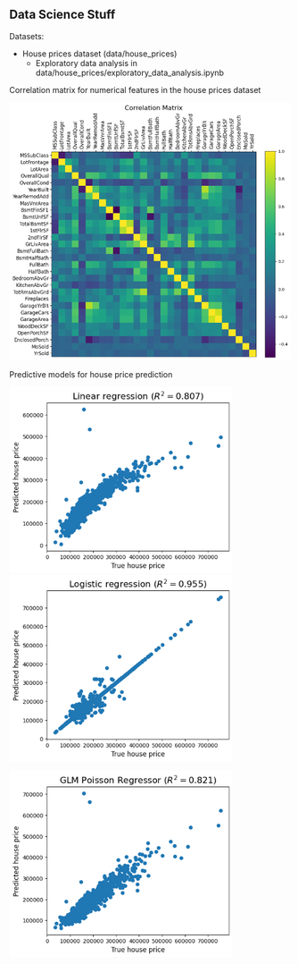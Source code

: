 ## Data Science Stuff

Datasets:
- House prices dataset (data/house_prices)
    - Exploratory data analysis in data/house_prices/exploratory_data_analysis.ipynb

Correlation matrix for numerical features in the house prices dataset

<img src="figures/house_prices_correlation_matrix.png" alt="House prices correlation matrix" width="750"/>

Predictive models for house price prediction
<p float="left">
  <img src="models/linear_regression/house_prices_linear_regression.png" alt="House prices linear regression" width="400"/>
  <img src="models/logistic_regression/house_prices_logistic_regression.png" alt="House prices logistic regression" width="400"/> 
</p>
<p float="left">
  <img src="models/generalised_linear_model/house_prices_glm_poisson.png" alt="House prices GLM poisson regressor" width="400"/>
</p>